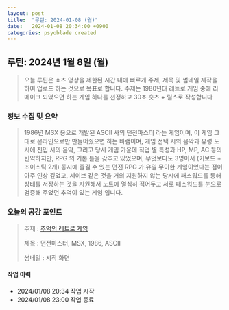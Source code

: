 ```yaml
---
layout: post
title:  "루틴: 2024-01-08 (월)"
date:   2024-01-08 20:34:00 +0900
categories: psyoblade created
---
```


## 루틴: 2024년 1월 8일 (월)

>   오늘 루틴은 쇼츠 영상을 제한된 시간 내에 빠르게 주제, 제목 및 썸네일 제작을 하여 업로드 하는 것으로 목표로 합니다. 주제는 1980년대 레트로 게임 중에 리메이크 되었으면 하는 게임 하나를 선정하고 30초 숏츠 + 릴스로 작성합니다

### 정보 수집 및 요약

>   1986년 MSX 용으로 개발된 ASCII 사의 던전마스터 라는 게임이며, 이 게임 그대로 온라인으로만 만들어줬으면 하는 바램이며, 게임 선택 시의 음악과 유령 도시에 진입 시의 음악, 그리고 당시 게임 가운데 직업 별 특성과 HP, MP, AC 등의 빈약하지만, RPG 의 기본 틀을 갖추고 있었으며, 무엇보다도 3명이서 (키보드 + 조이스틱 2개) 동시에 즐길 수 있는 던젼 RPG 가 유일 무이한 게임이었다는 점이 아주 인상 깊었고, 세이브 같은 것을 거의 지원하지 않는 당시에 패스워드를 통해 상태를 저장하는 것을 지원해서 노트에 열심히 적어두고 서로 패스워드를 눈으로 검증해 주었던 추억이 있는 게임 입니다. 

### 오늘의 공감 포인트

>  주제 : [추억의 레트로 게임](https://www.youtube.com/watch?v=EzaHLGpCIlE)
>
>  제목 : 던전마스터, MSX, 1986, ASCII
>
>  썸네일 : 시작 화면

#### 작업 이력

* 2024/01/08 20:34 작업 시작
* 2024/01/08 23:00 작업 종료